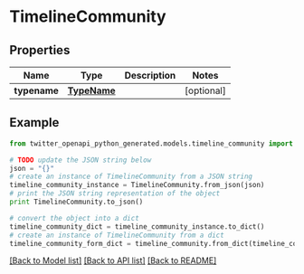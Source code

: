 # TimelineCommunity


## Properties

Name | Type | Description | Notes
------------ | ------------- | ------------- | -------------
**typename** | [**TypeName**](TypeName.md) |  | [optional] 

## Example

```python
from twitter_openapi_python_generated.models.timeline_community import TimelineCommunity

# TODO update the JSON string below
json = "{}"
# create an instance of TimelineCommunity from a JSON string
timeline_community_instance = TimelineCommunity.from_json(json)
# print the JSON string representation of the object
print TimelineCommunity.to_json()

# convert the object into a dict
timeline_community_dict = timeline_community_instance.to_dict()
# create an instance of TimelineCommunity from a dict
timeline_community_form_dict = timeline_community.from_dict(timeline_community_dict)
```
[[Back to Model list]](../README.md#documentation-for-models) [[Back to API list]](../README.md#documentation-for-api-endpoints) [[Back to README]](../README.md)


